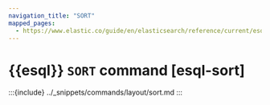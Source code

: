 ```yaml
---
navigation_title: "SORT"
mapped_pages:
  - https://www.elastic.co/guide/en/elasticsearch/reference/current/esql-commands.html#esql-sort
---
```


# {{esql}} `SORT` command [esql-sort]

:::{include} ../_snippets/commands/layout/sort.md
:::

